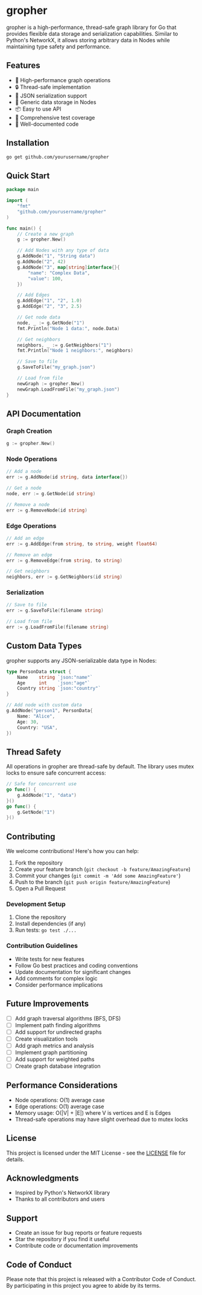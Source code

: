# gropher

gropher is a high-performance, thread-safe graph library for Go that provides flexible data storage and serialization capabilities. Similar to Python's NetworkX, it allows storing arbitrary data in Nodes while maintaining type safety and performance.

## Features

- 🚀 High-performance graph operations
- 🔒 Thread-safe implementation
- 💾 JSON serialization support
- 🎯 Generic data storage in Nodes
- 📦 Easy to use API
- 🧪 Comprehensive test coverage
- 📝 Well-documented code

## Installation

```bash
go get github.com/yourusername/gropher
```

## Quick Start

```go
package main

import (
    "fmt"
    "github.com/yourusername/gropher"
)

func main() {
    // Create a new graph
    g := gropher.New()

    // Add Nodes with any type of data
    g.AddNode("1", "String data")
    g.AddNode("2", 42)
    g.AddNode("3", map[string]interface{}{
        "name": "Complex Data",
        "value": 100,
    })

    // Add Edges
    g.AddEdge("1", "2", 1.0)
    g.AddEdge("2", "3", 2.5)

    // Get node data
    node, _ := g.GetNode("1")
    fmt.Println("Node 1 data:", node.Data)

    // Get neighbors
    neighbors, _ := g.GetNeighbors("1")
    fmt.Println("Node 1 neighbors:", neighbors)

    // Save to file
    g.SaveToFile("my_graph.json")

    // Load from file
    newGraph := gropher.New()
    newGraph.LoadFromFile("my_graph.json")
}
```

## API Documentation

### Graph Creation

```go
g := gropher.New()
```

### Node Operations

```go
// Add a node
err := g.AddNode(id string, data interface{})

// Get a node
node, err := g.GetNode(id string)

// Remove a node
err := g.RemoveNode(id string)
```

### Edge Operations

```go
// Add an edge
err := g.AddEdge(from string, to string, weight float64)

// Remove an edge
err := g.RemoveEdge(from string, to string)

// Get neighbors
neighbors, err := g.GetNeighbors(id string)
```

### Serialization

```go
// Save to file
err := g.SaveToFile(filename string)

// Load from file
err := g.LoadFromFile(filename string)
```

## Custom Data Types

gropher supports any JSON-serializable data type in Nodes:

```go
type PersonData struct {
    Name    string `json:"name"`
    Age     int    `json:"age"`
    Country string `json:"country"`
}

// Add node with custom data
g.AddNode("person1", PersonData{
    Name: "Alice",
    Age: 30,
    Country: "USA",
})
```

## Thread Safety

All operations in gropher are thread-safe by default. The library uses mutex locks to ensure safe concurrent access:

```go
// Safe for concurrent use
go func() {
    g.AddNode("1", "data")
}()
go func() {
    g.GetNode("1")
}()
```

## Contributing

We welcome contributions! Here's how you can help:

1. Fork the repository
2. Create your feature branch (`git checkout -b feature/AmazingFeature`)
3. Commit your changes (`git commit -m 'Add some AmazingFeature'`)
4. Push to the branch (`git push origin feature/AmazingFeature`)
5. Open a Pull Request

### Development Setup

1. Clone the repository
2. Install dependencies (if any)
3. Run tests: `go test ./...`

### Contribution Guidelines

- Write tests for new features
- Follow Go best practices and coding conventions
- Update documentation for significant changes
- Add comments for complex logic
- Consider performance implications

## Future Improvements

- [ ] Add graph traversal algorithms (BFS, DFS)
- [ ] Implement path finding algorithms
- [ ] Add support for undirected graphs
- [ ] Create visualization tools
- [ ] Add graph metrics and analysis
- [ ] Implement graph partitioning
- [ ] Add support for weighted paths
- [ ] Create graph database integration

## Performance Considerations

- Node operations: O(1) average case
- Edge operations: O(1) average case
- Memory usage: O(|V| + |E|) where V is vertices and E is Edges
- Thread-safe operations may have slight overhead due to mutex locks

## License

This project is licensed under the MIT License - see the [LICENSE](LICENSE) file for details.

## Acknowledgments

- Inspired by Python's NetworkX library
- Thanks to all contributors and users

## Support

- Create an issue for bug reports or feature requests
- Star the repository if you find it useful
- Contribute code or documentation improvements

## Code of Conduct

Please note that this project is released with a Contributor Code of Conduct. By participating in this project you agree to abide by its terms.